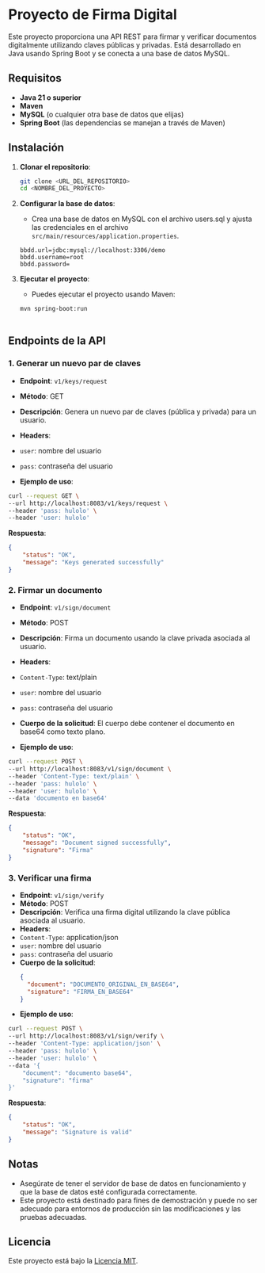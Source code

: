 # Proyecto de Firma Digital

Este proyecto proporciona una API REST para firmar y verificar documentos digitalmente utilizando claves públicas y privadas. Está desarrollado en Java usando Spring Boot y se conecta a una base de datos MySQL.

## Requisitos

- **Java 21 o superior**
- **Maven**
- **MySQL** (o cualquier otra base de datos que elijas)
- **Spring Boot** (las dependencias se manejan a través de Maven)

## Instalación

1. **Clonar el repositorio**:
    ```bash
   git clone <URL_DEL_REPOSITORIO>
   cd <NOMBRE_DEL_PROYECTO>

2. **Configurar la base de datos**:
   - Crea una base de datos en MySQL con el archivo users.sql y ajusta las credenciales en el archivo `src/main/resources/application.properties`.

   ```properties
   bbdd.url=jdbc:mysql://localhost:3306/demo
   bbdd.username=root
   bbdd.password= 

3. **Ejecutar el proyecto**:
   - Puedes ejecutar el proyecto usando Maven:

   ```bash
   mvn spring-boot:run
  
## Endpoints de la API

### 1. Generar un nuevo par de claves

- **Endpoint**: `v1/keys/request`
- **Método**: GET
- **Descripción**: Genera un nuevo par de claves (pública y privada) para un usuario.
- **Headers**:
- `user`: nombre del usuario
- `pass`: contraseña del usuario

- **Ejemplo de uso**:

```bash
curl --request GET \
--url http://localhost:8083/v1/keys/request \
--header 'pass: hulolo' \
--header 'user: hulolo'
```

**Respuesta**:

```json
{
	"status": "OK",
	"message": "Keys generated successfully"
}
```

### 2. Firmar un documento

- **Endpoint**: `v1/sign/document`
- **Método**: POST
- **Descripción**: Firma un documento usando la clave privada asociada al usuario.
- **Headers**:
- `Content-Type`: text/plain
- `user`: nombre del usuario
- `pass`: contraseña del usuario
- **Cuerpo de la solicitud**: El cuerpo debe contener el documento en base64 como texto plano.

- **Ejemplo de uso**:

```bash
curl --request POST \
--url http://localhost:8083/v1/sign/document \
--header 'Content-Type: text/plain' \
--header 'pass: hulolo' \
--header 'user: hulolo' \
--data 'documento en base64' 
```

**Respuesta**:

```json
{
	"status": "OK",
	"message": "Document signed successfully",
	"signature": "Firma"
}
```

### 3. Verificar una firma

- **Endpoint**: `v1/sign/verify `
- **Método**: POST
- **Descripción**: Verifica una firma digital utilizando la clave pública asociada al usuario.
- **Headers**:
- `Content-Type`: application/json
- `user`: nombre del usuario
- `pass`: contraseña del usuario
- **Cuerpo de la solicitud**:
  ```json
  {
    "document": "DOCUMENTO_ORIGINAL_EN_BASE64",
    "signature": "FIRMA_EN_BASE64"
  }

- **Ejemplo de uso**:

```bash
curl --request POST \
--url http://localhost:8083/v1/sign/verify \
--header 'Content-Type: application/json' \
--header 'pass: hulolo' \
--header 'user: hulolo' \
--data '{
    "document": "documento base64",
    "signature": "firma"
}'

```

**Respuesta**:

```json
{
	"status": "OK",
	"message": "Signature is valid"
}
```


## Notas

- Asegúrate de tener el servidor de base de datos en funcionamiento y que la base de datos esté configurada correctamente.
- Este proyecto está destinado para fines de demostración y puede no ser adecuado para entornos de producción sin las modificaciones y las pruebas adecuadas.


## Licencia

Este proyecto está bajo la [Licencia MIT](LICENSE).

